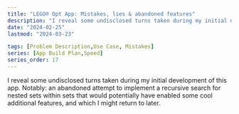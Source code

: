 ```yaml
---
title: "LEGO® Opt App: Mistakes, lies & abandoned features"
description: "I reveal some undisclosed turns taken during my initial development of this app. Notably: an abandoned attempt to implement a recursive search for nested sets within sets that would potentially have enabled some cool additional features, and which I might return to later."
date: "2024-02-25"
lastmod: "2024-03-23"

tags: [Problem Description,Use Case, Mistakes]
series: [App Build Plan,Speed]
series_order: 17
---
```


I reveal some undisclosed turns taken during my initial development of this app. Notably: an abandoned attempt to implement a recursive search for nested sets within sets that would potentially have enabled some cool additional features, and which I might return to later.
